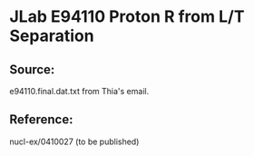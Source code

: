 # JLab E94110 Proton R from L/T Separation

## Source: 
e94110.final.dat.txt from Thia's email. 

## Reference: 
nucl-ex/0410027 (to be published)

